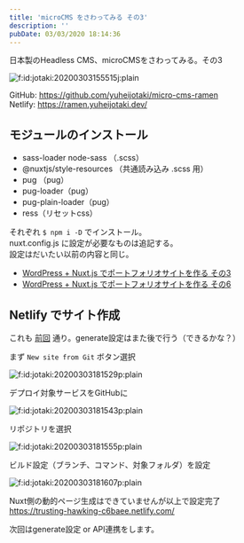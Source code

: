 ```yaml
---
title: 'microCMS をさわってみる その3'
description: ''
pubDate: 03/03/2020 18:14:36
---
```


<p>日本製のHeadless CMS、microCMSをさわってみる。その3</p>

<p><span itemscope itemtype="http://schema.org/Photograph"><img src="https://cdn-ak.f.st-hatena.com/images/fotolife/j/jotaki/20200303/20200303155515.jpg" alt="f:id:jotaki:20200303155515j:plain" title="f:id:jotaki:20200303155515j:plain" class="hatena-fotolife" itemprop="image"></span></p>

<p>GitHub: <a href="https://github.com/yuheijotaki/micro-cms-ramen">https://github.com/yuheijotaki/micro-cms-ramen</a><br />
Netlify: <a href="https://ramen.yuheijotaki.dev/">https://ramen.yuheijotaki.dev/</a></p>

<h2>モジュールのインストール</h2>

<ul>
<li>sass-loader node-sass （.scss）</li>
<li>@nuxtjs/style-resources （共通読み込み .scss 用）</li>
<li>pug （pug）</li>
<li>pug-loader（pug）</li>
<li>pug-plain-loader（pug）</li>
<li>ress（リセットcss）</li>
</ul>

<p>それぞれ <code>$ npm i -D</code> でインストール。<br />
nuxt.config.js に設定が必要なものは追記する。<br />
設定はだいたい以前の内容と同じ。</p>

<ul>
<li><a href="https://jtk.hatenablog.com/entry/2020/01/09/084609">WordPress + Nuxt.js でポートフォリオサイトを作る その3</a></li>
<li><a href="https://jtk.hatenablog.com/entry/2020/02/17/094713">WordPress + Nuxt.js でポートフォリオサイトを作る その6</a></li>
</ul>

<h2>Netlify でサイト作成</h2>

<p>これも <a href="https://jtk.hatenablog.com/entry/2020/01/09/202100">前回</a> 通り。generate設定はまた後で行う（できるかな？）</p>

<p>まず <code>New site from Git</code> ボタン選択</p>

<p><span itemscope itemtype="http://schema.org/Photograph"><img src="/images/hatena/20200303181529.png" alt="f:id:jotaki:20200303181529p:plain" title="f:id:jotaki:20200303181529p:plain" class="hatena-fotolife" itemprop="image"></span></p>

<p>デプロイ対象サービスをGitHubに</p>

<p><span itemscope itemtype="http://schema.org/Photograph"><img src="/images/hatena/20200303181543.png" alt="f:id:jotaki:20200303181543p:plain" title="f:id:jotaki:20200303181543p:plain" class="hatena-fotolife" itemprop="image"></span></p>

<p>リポジトリを選択</p>

<p><span itemscope itemtype="http://schema.org/Photograph"><img src="/images/hatena/20200303181555.png" alt="f:id:jotaki:20200303181555p:plain" title="f:id:jotaki:20200303181555p:plain" class="hatena-fotolife" itemprop="image"></span></p>

<p>ビルド設定（ブランチ、コマンド、対象フォルダ）を設定</p>

<p><span itemscope itemtype="http://schema.org/Photograph"><img src="/images/hatena/20200303181607.png" alt="f:id:jotaki:20200303181607p:plain" title="f:id:jotaki:20200303181607p:plain" class="hatena-fotolife" itemprop="image"></span></p>

<p>Nuxt側の動的ページ生成はできていませんが以上で設定完了<br />
<a href="https://trusting-hawking-c6baee.netlify.com/">https://trusting-hawking-c6baee.netlify.com/</a></p>

<p>次回はgenerate設定 or API連携をします。</p>
